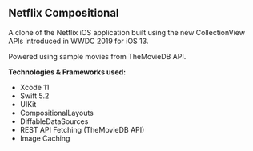 ## Netflix Compositional

A clone of the Netflix iOS application built using the new CollectionView APIs introduced in WWDC 2019 for iOS 13. 

Powered using sample movies from TheMovieDB API. 

**Technologies & Frameworks used:**

* Xcode 11
* Swift 5.2 
* UIKit 
* CompositionalLayouts
* DiffableDataSources
* REST API Fetching (TheMovieDB API)
* Image Caching
